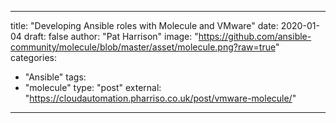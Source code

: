 
--- 

title: "Developing Ansible roles with Molecule and VMware"
date: 2020-01-04
draft: false
author: "Pat Harrison"
image: "https://github.com/ansible-community/molecule/blob/master/asset/molecule.png?raw=true"
categories:
- "Ansible"
tags:
- "molecule"
type: "post"
external: "https://cloudautomation.pharriso.co.uk/post/vmware-molecule/"
---

